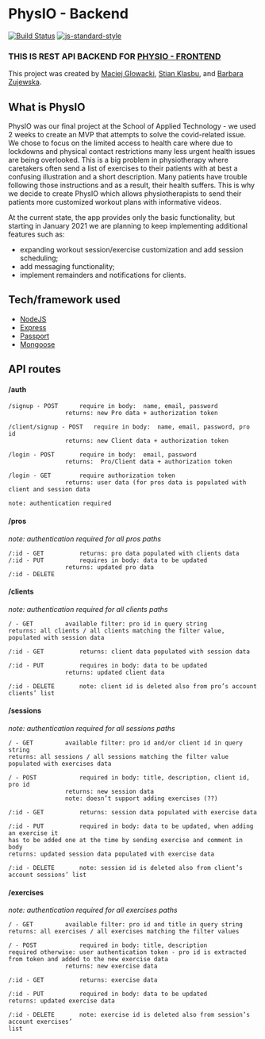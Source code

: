 # PhysIO - Backend
[![Build Status](https://travis-ci.com/travis-ci/travis-web.svg?branch=master)](https://travis-ci.com/travis-ci/travis-web)
[![js-standard-style](https://img.shields.io/badge/code%20style-standard-brightgreen.svg?style=flat)](https://github.com/feross/standard)

### THIS IS REST API BACKEND FOR [PHYSIO - FRONTEND](https://github.com/MaciejGL/final-project-frontend)

This project was created by [Maciej Glowacki](https://github.com/MaciejGL), [Stian Klasbu](https://github.com/mountwebs), and [Barbara Zujewska](https://github.com/b-zuj).

## What is PhysIO
PhysIO was our final project at the School of Applied Technology - we used 2 weeks to create an MVP that attempts to solve the covid-related issue. We chose to focus on the limited access to health care where due to lockdowns and physical contact restrictions many less urgent health issues are being overlooked. This is a big problem in physiotherapy where caretakers often send a list of exercises to their patients with at best a confusing illustration and a short description. Many patients have trouble following those instructions and as a result, their health suffers. This is why we decide to create PhysIO which allows physiotherapists to send their patients more customized workout plans with informative videos. 

At the current state, the app provides only the basic functionality, but starting in January 2021 we are planning to keep implementing additional features such as:
- expanding workout session/exercise customization and add session scheduling;
- add messaging functionality;
- implement remainders and notifications for clients.

## Tech/framework used
- [NodeJS](https://nodejs.org/en/)
- [Express](https://expressjs.com/)
- [Passport](http://www.passportjs.org/)
- [Mongoose](https://mongoosejs.com/)




## API routes

#### /auth

```
/signup - POST		require in body:  name, email, password
				returns: new Pro data + authorization token
        
/client/signup - POST	require in body:  name, email, password, pro id
				returns: new Client data + authorization token
        
/login - POST		require in body:  email, password
				returns:  Pro/Client data + authorization token
        
/login - GET		require authorization token
				returns: user data (for pros data is populated with client and session data

note: authentication required
```

	
#### /pros				
<i>note: authentication required for all pros paths</i>
```
/:id - GET			returns: pro data populated with clients data
/:id - PUT			requires in body: data to be updated
				returns: updated pro data
/:id - DELETE
```
#### /clients			
<i>note: authentication required for all clients paths</i>
```
/ - GET			available filter: pro id in query string
returns: all clients / all clients matching the filter value, populated with session data

/:id - GET			returns: client data populated with session data

/:id - PUT			requires in body: data to be updated
				returns: updated client data
        
/:id - DELETE		note: client id is deleted also from pro’s account clients’ list
```
#### /sessions			
<i> note: authentication required for all sessions paths</i>
```
/ - GET			available filter: pro id and/or client id in query string
returns: all sessions / all sessions matching the filter value populated with exercises data

/ - POST			required in body: title, description, client id, pro id
				returns: new session data
				note: doesn’t support adding exercises (??)
        
/:id - GET			returns: session data populated with exercise data

/:id - PUT			required in body: data to be updated, when adding an exercise it 
has to be added one at the time by sending exercise and comment in body
returns: updated session data populated with exercise data

/:id - DELETE		note: session id is deleted also from client’s account sessions’ list
```
#### /exercises			
<i>note: authentication required for all exercises paths</i>
```
/ - GET			available filter: pro id and title in query string
returns: all exercises / all exercises matching the filter values

/ - POST			required in body: title, description
required otherwise: user authentication token - pro id is extracted from token and added to the new exercise data 
				returns: new exercise data
        
/:id - GET			returns: exercise data

/:id - PUT			required in body: data to be updated
returns: updated exercise data

/:id - DELETE		note: exercise id is deleted also from session’s account exercises’
list
```
